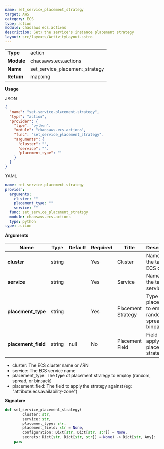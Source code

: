 ```yaml
---
name: set_service_placement_strategy
target: AWS
category: ECS
type: action
module: chaosaws.ecs.actions
description: Sets the service's instance placement strategy
layout: src/layouts/ActivityLayout.astro
---
```


|            |                                |
| ---------- | ------------------------------ |
| **Type**   | action                         |
| **Module** | chaosaws.ecs.actions           |
| **Name**   | set_service_placement_strategy |
| **Return** | mapping                        |

**Usage**

JSON

```json
{
  "name": "set-service-placement-strategy",
  "type": "action",
  "provider": {
    "type": "python",
    "module": "chaosaws.ecs.actions",
    "func": "set_service_placement_strategy",
    "arguments": {
      "cluster": "",
      "service": "",
      "placement_type": ""
    }
  }
}
```

YAML

```yaml
name: set-service-placement-strategy
provider:
  arguments:
    cluster: ""
    placement_type: ""
    service: ""
  func: set_service_placement_strategy
  module: chaosaws.ecs.actions
  type: python
type: action
```

**Arguments**

| Name                | Type   | Default | Required | Title              | Description                                            |
| ------------------- | ------ | ------- | -------- | ------------------ | ------------------------------------------------------ |
| **cluster**         | string |         | Yes      | Cluster            | Name of the target ECS cluster                         |
| **service**         | string |         | Yes      | Service            | Name of the target service                             |
| **placement_type**  | string |         | Yes      | Placement Strategy | Type of placement to employ: random, spread or binpack |
| **placement_field** | string | null    | No       | Placement Field    | Field to apply the placement strategy to               |

- cluster: The ECS cluster name or ARN
- service: The ECS service name
- placement_type: The type of placement strategy to employ (random, spread, or binpack)
- placement_field: The field to apply the strategy against (eg: "attribute:ecs.availability-zone")

**Signature**

```python
def set_service_placement_strategy(
        cluster: str,
        service: str,
        placement_type: str,
        placement_field: str = None,
        configuration: Dict[str, Dict[str, str]] = None,
        secrets: Dict[str, Dict[str, str]] = None) -> Dict[str, Any]:
    pass

```
